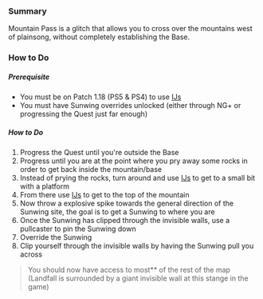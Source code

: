 ### Summary
Mountain Pass is a glitch that allows you to cross over the mountains west of plainsong, without completely establishing the Base.

### How to Do
##### Prerequisite
- You must be on Patch 1.18 (PS5 & PS4) to use [IJs](./Infinite%20Jumps.md)
- You must have Sunwing overrides unlocked (either through NG+ or progressing the Quest just far enough)

##### How to Do
1. Progress the Quest until you're outside the Base
2. Progress until you are at the point where you pry away some rocks in order to get back inside the mountain/base
3. Instead of prying the rocks, turn around and use [IJs](./Infinite%20Jumps.md) to get to a small bit with a platform
4. From there use [IJs](./Infinite%20Jumps.md) to get to the top of the mountain
5. Now throw a explosive spike towards the general direction of the Sunwing site, the goal is to get a Sunwing to where you are
6. Once the Sunwing has clipped through the invisible walls, use a pullcaster to pin the Sunwing down
7. Override the Sunwing
8. Clip yourself through the invisible walls by having the Sunwing pull you across
> You should now have access to most** of the rest of the map (Landfall is surrounded by a giant invisible wall at this stange in the game)